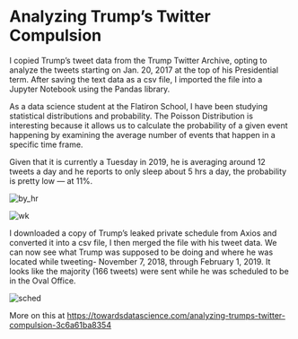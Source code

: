 # Analyzing Trump’s Twitter Compulsion


I copied Trump’s tweet data from the Trump Twitter Archive, opting to analyze the tweets starting on Jan. 20, 2017 at the top of his Presidential term. After saving the text data as a csv file, I imported the file into a Jupyter Notebook using the Pandas library.

As a data science student at the Flatiron School, I have been studying statistical distributions and probability. The Poisson Distribution is interesting because it allows us to calculate the probability of a given event happening by examining the average number of events that happen in a specific time frame. 

Given that it is currently a Tuesday in 2019, he is averaging around 12 tweets a day and he reports to only sleep about 5 hrs a day, the probability is pretty low — at 11%.

![by_hr](https://user-images.githubusercontent.com/54602329/68094976-87875c00-fe73-11e9-95c1-fbe33257246e.png)

![wk](https://user-images.githubusercontent.com/54602329/68095150-016c1500-fe75-11e9-9d56-81b34e73c5cd.png)

I downloaded a copy of Trump’s leaked private schedule from Axios and converted it into a csv file, I then merged the file with his tweet data. We can now see what Trump was supposed to be doing and where he was located while tweeting- November 7, 2018, through February 1, 2019. It looks like the majority (166 tweets) were sent while he was scheduled to be in the Oval Office.

![sched](https://user-images.githubusercontent.com/54602329/68095070-83a80980-fe74-11e9-876d-7e324ab6fa74.png)


More on this at https://towardsdatascience.com/analyzing-trumps-twitter-compulsion-3c6a61ba8354
